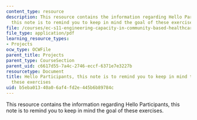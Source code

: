 ```yaml
---
content_type: resource
description: This resource contains the information regarding Hello Participants,
  this note is to remind you to keep in mind the goal of these exercises.
file: /courses/ec-s11-engineering-capacity-in-community-based-healthcare-fall-2005/b5eba01340a06af4fd2e445b6b89784c_MITEC_S11F05_mit_team_rost.pdf
file_type: application/pdf
learning_resource_types:
- Projects
ocw_type: OCWFile
parent_title: Projects
parent_type: CourseSection
parent_uid: c6617d55-7a4c-2746-eccf-6371e7e3227b
resourcetype: Document
title: Hello Participants, this note is to remind you to keep in mind the goal of
  these exercises
uid: b5eba013-40a0-6af4-fd2e-445b6b89784c
---
```

This resource contains the information regarding Hello Participants, this note is to remind you to keep in mind the goal of these exercises.

